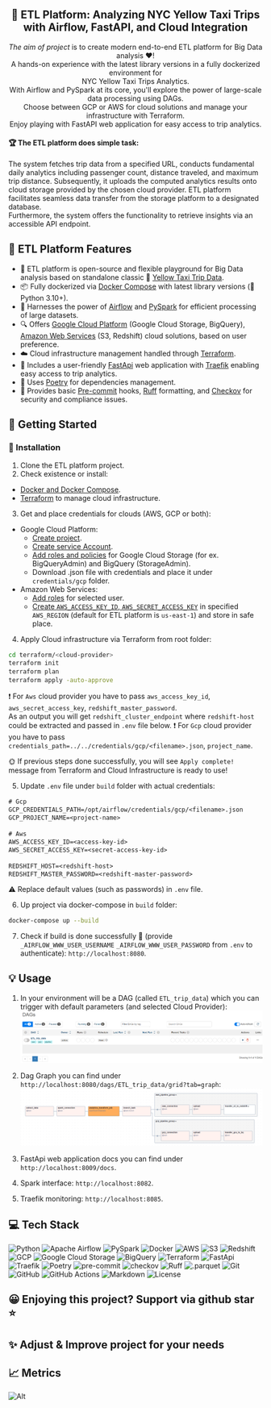 <!-- markdownlint-disable MD033 -->
<!-- markdownlint-disable MD041 -->

<div align="center">
  <h2 align="center">🚖 ETL Platform: Analyzing NYC Yellow Taxi Trips with Airflow, FastAPI, and Cloud Integration</h2>
  <p align="center">
    <i>The aim of project</i> is to create modern end-to-end ETL platform for Big Data analysis ❤️! <br>
    A hands-on experience with the latest library versions in a fully dockerized environment
    for <br> NYC Yellow Taxi Trips Analytics.<br>
    With Airflow and PySpark at its core, you'll explore the power of large-scale data processing using DAGs.<br>
    Choose between GCP or AWS for cloud solutions and manage your infrastructure with Terraform.<br>
    Enjoy playing with FastAPI web application for easy access to trip analytics.
  </p>
</div>

#### 🏆 The ETL platform does simple task:

The system fetches trip data from a specified URL,
conducts fundamental daily analytics including passenger count, distance traveled, and maximum trip distance.
Subsequently, it uploads the computed analytics results onto cloud storage provided by the chosen cloud provider.
ETL platform facilitates seamless data transfer from the storage platform to a designated database. <br>
Furthermore, the system offers the functionality to retrieve insights via an accessible API endpoint.

## 🍰 ETL Platform Features

- 💚 ETL platform is open-source and flexible playground for Big Data analysis based on standalone
classic 🚕 [ Yellow Taxi Trip Data](https://www.nyc.gov/site/tlc/about/tlc-trip-record-data.page).
- 📦 Fully dockerized via [Docker Compose](https://docs.docker.com/compose/) with latest library versions (🐍 Python 3.10+).
- 💪 Harnesses the power of [Airflow](https://airflow.apache.org/) and [PySpark](https://spark.apache.org/docs/latest/api/python/index.html) for efficient processing of large datasets.
- 🔍 Offers [Google Cloud Platform](https://cloud.google.com/?hl=en) (Google Cloud Storage, BigQuery), [Amazon Web Services](https://aws.amazon.com/) (S3, Redshift) cloud solutions, based on user preference.
- ☁️ Cloud infrastructure management handled through [Terraform](https://www.terraform.io/).
- 🌟 Includes a user-friendly [FastApi](https://fastapi.tiangolo.com/) web application with [Traefik](https://traefik.io/) enabling easy access to trip analytics.
- 🔧 Uses [Poetry](https://python-poetry.org/) for dependencies management.
- 📄 Provides basic [Pre-commit](https://pre-commit.com/) hooks, [Ruff](https://docs.astral.sh/ruff/) formatting, and [Checkov](https://www.checkov.io/) for security and compliance issues.

## 🚀 Getting Started

### 🎌 Installation

1. Clone the ETL platform project.
2. Check existence or install:
- [Docker and Docker Compose](https://docs.docker.com/engine/install/).
- [Terraform](https://developer.hashicorp.com/terraform/tutorials/aws-get-started/install-cli) to manage cloud infrastructure.
3. Get and place credentials for clouds (AWS, GCP or both):
- Google Cloud Platform:
    - [Create project](https://developers.google.com/workspace/guides/create-project).
    - [Create service Account](https://cloud.google.com/iam/docs/keys-create-delete).
    - [Add roles and policies](https://cloud.google.com/iam/docs/service-account-permissions) for Google Cloud Storage (for ex. BigQueryAdmin)
and BigQuery (StorageAdmin).
    - Download .json file with credentials and place it under `credentials/gcp` folder.
- Amazon Web Services:
  - [Add roles](https://docs.aws.amazon.com/IAM/latest/UserGuide/id_roles_create_for-user.html) for selected user.
  - [Create `AWS_ACCESS_KEY_ID`, `AWS_SECRET_ACCESS_KEY`](https://docs.aws.amazon.com/IAM/latest/UserGuide/id_credentials_access-keys.html) in specified `AWS_REGION`
(default for ETL platform is `us-east-1`) and store in safe place.
4. Apply Cloud infrastructure via Terraform from root folder:
```bash
cd terraform/<cloud-provider>
terraform init
terraform plan
terraform apply -auto-approve
```
❗ For `Aws` cloud provider you have to pass
`aws_access_key_id`, `aws_secret_access_key`, `redshift_master_password`. <br>
As an output you will get `redshift_cluster_endpoint` where `redshift-host`
could be extracted and passed in `.env` file below.
❗ For `Gcp` cloud provider you have to pass
`credentials_path=../../credentials/gcp/<filename>.json`, `project_name`.

🌞 If previous steps done successfully, you will see `Apply complete!` message from Terraform
and Cloud Infrastructure is ready to use!

5. Update `.env` file under `build` folder with actual credentials:
```dotenv
# Gcp
GCP_CREDENTIALS_PATH=/opt/airflow/credentials/gcp/<filename>.json
GCP_PROJECT_NAME=<project-name>

# Aws
AWS_ACCESS_KEY_ID=<access-key-id>
AWS_SECRET_ACCESS_KEY=<secret-access-key-id>

REDSHIFT_HOST=<redshift-host>
REDSHIFT_MASTER_PASSWORD=<redshift-master-password>
```
⚠️ Replace default values (such as passwords) in `.env` file.

6. Up project via docker-compose in `build` folder:
```bash
docker-compose up --build
```
7. Check if build is done successfully 🎉 (provide `_AIRFLOW_WWW_USER_USERNAME`
`_AIRFLOW_WWW_USER_PASSWORD` from `.env` to authenticate): ```http://localhost:8080```.

## 💡 Usage

1. In your environment will be a DAG (called `ETL_trip_data`)
which you can trigger with default parameters (and selected Cloud Provider):
![DAG](https://github.com/vladyslavyaloveha/etl_platform/blob/master/.screenshots/dag.png?raw=true)

2. Dag Graph you can find under `http://localhost:8080/dags/ETL_trip_data/grid?tab=graph`:
![Graph](https://github.com/vladyslavyaloveha/etl_platform/blob/master/.screenshots/graph.png?raw=true)

3. FastApi web application docs you can find under `http://localhost:8009/docs`.
4. Spark interface: `http://localhost:8082`.
5. Traefik monitoring: `http://localhost:8085`.

## 💻 Tech Stack

![Python](https://img.shields.io/badge/Python-3106AB?style=flat&logo=python&logoColor=white)
![Apache Airflow](https://img.shields.io/badge/Airflow-00AD46?logo=apache-airflow&style=flat)
![PySpark](https://img.shields.io/badge/PySpark-005B81?logo=apache-spark&style=flat)
![Docker](https://img.shields.io/badge/Docker-blue?logo=docker&style=flat)
![AWS](https://img.shields.io/badge/AWS-494949?logo=amazon-aws&style=flat)
![S3](https://img.shields.io/badge/S3%20Bucket-orange?logo=amazon-s3&style=flat&logoColor=white)
![Redshift](https://img.shields.io/badge/Redshift-red?logo=amazon-redshift&style=flat&logoColor=white)
![GCP](https://img.shields.io/badge/Google_Cloud-4285F4?style=flat&logo=google-cloud&logoColor=white)
![Google Cloud Storage](https://img.shields.io/badge/Google_Cloud_Storage-494949?style=flat&logo=google-cloud&logoColor=white)
![BigQuery](https://img.shields.io/badge/BigQuery-494949?logo=google-cloud&style=flat&logoColor=white)
![Terraform](https://img.shields.io/badge/Terraform-blueviolet?logo=terraform&style=flat&logoColor=white)
![FastApi](https://img.shields.io/badge/FastAPI-005571?style=for-the-badge&logo=fastapi&style=flat)
![Traefik](https://img.shields.io/badge/Traefik-blue?logo=traefik&style=flat&logoColor=white)
![Poetry](https://img.shields.io/endpoint?url=https://python-poetry.org/badge/v0.json)
![pre-commit](https://img.shields.io/badge/pre--commit-494949?logo=pre-commit&style=flat&logoColor=white)
![checkov](https://img.shields.io/badge/Checkov-052882?style=flat&logoColor=white)
![Ruff](https://img.shields.io/endpoint?url=https://raw.githubusercontent.com/charliermarsh/ruff/main/assets/badge/v1.json&logoColor=white&style=flat)
![.parquet](https://img.shields.io/badge/.parquet-494949?style=flat&logoColor=white)
![Git](https://img.shields.io/badge/Git-F05032?logo=git&logoColor=fff&style=flat)
![GitHub](https://img.shields.io/badge/GitHub-181717?logo=github&logoColor=fff&style=flat)
![GitHub Actions](https://img.shields.io/badge/GitHub%20Actions-2088FF?logo=githubactions&logoColor=fff&style=flat)
![Markdown](https://img.shields.io/badge/Markdown-000?logo=markdown&logoColor=fff&style=flat)
![License](https://img.shields.io/badge/license-MIT-3178C6?style=flat)

## 😀 Enjoying this project? Support via github star ⭐

## ✨ Adjust & Improve project for your needs

## 📈 Metrics

![Alt](https://repobeats.axiom.co/api/embed/69b307e8378e9b8f81fb185fd5590634ed1d9abd.svg "Repobeats")
